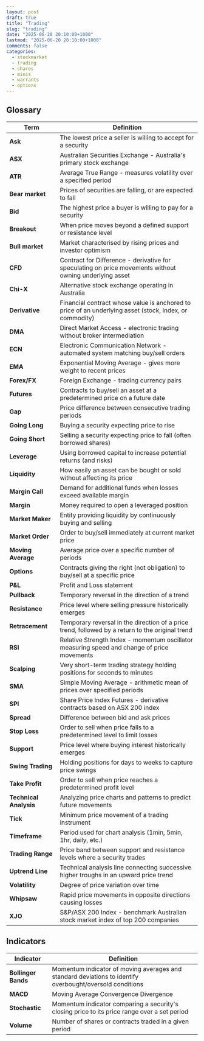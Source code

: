 ```yaml
---
layout: post
draft: true
title: "Trading"
slug: "trading"
date: "2025-06-20 20:10:00+1000"
lastmod: "2025-06-20 20:10:00+1000"
comments: false
categories:
  - stockmarket
  - trading
  - shares
  - minis
  - warrants
  - options
---
```


## Glossary

| Term                   | Definition                                                                                              |
| ---------------------- | ------------------------------------------------------------------------------------------------------- |
| **Ask**                | The lowest price a seller is willing to accept for a security                                           |
| **ASX**                | Australian Securities Exchange - Australia's primary stock exchange                                     |
| **ATR**                | Average True Range - measures volatility over a specified period                                        |
| **Bear market**        | Prices of securities are falling, or are expected to fall                                               |
| **Bid**                | The highest price a buyer is willing to pay for a security                                              |
| **Breakout**           | When price moves beyond a defined support or resistance level                                           |
| **Bull market**        | Market characterised by rising prices and investor optimism                                             |
| **CFD**                | Contract for Difference - derivative for speculating on price movements without owning underlying asset |
| **Chi-X**              | Alternative stock exchange operating in Australia                                                       |
| **Derivative**         | Financial contract whose value is anchored to price of an underlying asset (stock, index, or commodity) |
| **DMA**                | Direct Market Access - electronic trading without broker intermediation                                 |
| **ECN**                | Electronic Communication Network - automated system matching buy/sell orders                            |
| **EMA**                | Exponential Moving Average - gives more weight to recent prices                                         |
| **Forex/FX**           | Foreign Exchange - trading currency pairs                                                               |
| **Futures**            | Contracts to buy/sell an asset at a predetermined price on a future date                                |
| **Gap**                | Price difference between consecutive trading periods                                                    |
| **Going Long**         | Buying a security expecting price to rise                                                               |
| **Going Short**        | Selling a security expecting price to fall (often borrowed shares)                                      |
| **Leverage**           | Using borrowed capital to increase potential returns (and risks)                                        |
| **Liquidity**          | How easily an asset can be bought or sold without affecting its price                                   |
| **Margin Call**        | Demand for additional funds when losses exceed available margin                                         |
| **Margin**             | Money required to open a leveraged position                                                             |
| **Market Maker**       | Entity providing liquidity by continuously buying and selling                                           |
| **Market Order**       | Order to buy/sell immediately at current market price                                                   |
| **Moving Average**     | Average price over a specific number of periods                                                         |
| **Options**            | Contracts giving the right (not obligation) to buy/sell at a specific price                             |
| **P&L**                | Profit and Loss statement                                                                               |
| **Pullback**           | Temporary reversal in the direction of a trend                                                          |
| **Resistance**         | Price level where selling pressure historically emerges                                                 |
| **Retracement**        | Temporary reversal in the direction of a price trend, followed by a return to the original trend        |
| **RSI**                | Relative Strength Index - momentum oscillator measuring speed and change of price movements             |
| **Scalping**           | Very short-term trading strategy holding positions for seconds to minutes                               |
| **SMA**                | Simple Moving Average - arithmetic mean of prices over specified periods                                |
| **SPI**                | Share Price Index Futures - derivative contracts based on ASX 200 index                                 |
| **Spread**             | Difference between bid and ask prices                                                                   |
| **Stop Loss**          | Order to sell when price falls to a predetermined level to limit losses                                 |
| **Support**            | Price level where buying interest historically emerges                                                  |
| **Swing Trading**      | Holding positions for days to weeks to capture price swings                                             |
| **Take Profit**        | Order to sell when price reaches a predetermined profit level                                           |
| **Technical Analysis** | Analyzing price charts and patterns to predict future movements                                         |
| **Tick**               | Minimum price movement of a trading instrument                                                          |
| **Timeframe**          | Period used for chart analysis (1min, 5min, 1hr, daily, etc.)                                           |
| **Trading Range**      | Price band between support and resistance levels where a security trades                                |
| **Uptrend Line**       | Technical analysis line connecting successive higher troughs in an upward price trend                   |
| **Volatility**         | Degree of price variation over time                                                                     |
| **Whipsaw**            | Rapid price movements in opposite directions causing losses                                             |
| **XJO**                | S&P/ASX 200 Index - benchmark Australian stock market index of top 200 companies                        |

## Indicators

| Indicator           | Definition                                                                                               |
| ------------------- | -------------------------------------------------------------------------------------------------------- |
| **Bollinger Bands** | Momentum indicator of moving averages and standard deviations to identify overbought/oversold conditions |
| **MACD**            | Moving Average Convergence Divergence                                                                    |
| **Stochastic**      | Momentum indicator comparing a security's closing price to its price range over a set period             |
| **Volume**          | Number of shares or contracts traded in a given period                                                   |
